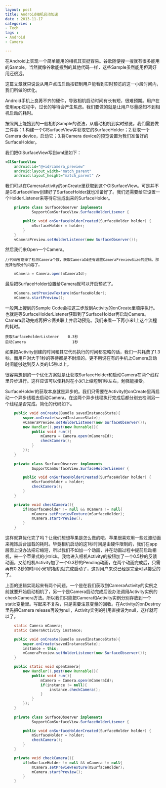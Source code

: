 ```yaml
---
layout: post
title: Android相机启动加速
date : 2013-11-17
categories : 
- Tech
tags : 
- Android
- Camera

---
```

在Android上实现一个简单能用的相机其实挺容易。谷歌随便搜一搜就有很多能用的Sample。当然就像谷歌能搜到的其他代码一样，这些Sample虽然能用但离好用还很远。

这篇文章就只说说从用户点击启动按钮到用户能看到实时预览的这一小段时间内，我们所做的优化。

<!-- more -->

Android手机上良莠不齐的硬件，导致相机启动时间有长有短，很难预期。用户在使用app过程中，过长的等待会产生焦虑。我们要做的就是让用户尽量感知不到相机启动的耗时。

按照网上能搜到的一般相机Sample的说法，从启动相机到实时预览，我们需要做三件事：1.构建一个GlSurfaceView并获取它的SurfaceHolder；2.获取一个Camera device，启动它；3.将Camera device的预览设置为我们准备好的SurfaceHolder。

我们把GlSurfaceView写到xml里如下：

``` xml
<GlSurfaceView
	android:id="@+id/camera_preview"
	android:layout_width="match_parent"
	android:layout_height="match_parent" />
```


我们可以在CameraActivity的onCreate里获取到这个GlSurfaceView。可是并不是GlSurfaceView创建好了SurfaceHolder就也准备好了。我们还需要给它设置一个HolderListener来等待它生成出来的SurfaceHolder。
``` java
	private class SurfaceObserver implements
			SupportCamSurfaceView.SurfaceHolderLisener {

		public void onSurfaceHolderCreated(SurfaceHolder holder) {
			mSurfaceHolder = holder;
		}
	}
	vCameraPreview.setHolderListener(new SurfaceObserver());
```

然后我们来Open一个Camera。
	
	//代码省略掉了检测Camera个数，获取CameraId还有设置CameraPreviewSize的逻辑。那是其他部分的内容了。
``` java
	mCamera = Camera.open(mCameraId);
```

最后把SurfaceHolder设置给Camera就可以开启预览了。

``` java	
	mCamera.setPreviewTexture(mSurfaceHolder);
	mCamera.startPreview();
```

一般网上搜到的Sample Code会把这三步放到Activity的onCreate里顺序执行。也就是等SurfaceHolderListener获取到了SurfaceHolder再启动Camera。Camera启动完成再把它俩关联上并启动预览。我们来看一下再小米1上这个流程的耗时。
	
	获取SurfaceHolderListener    0.3秒
	启动Camera                     1秒

如果把Activity创建的时间和其它代码执行的时间都忽略的话，我们一共耗费了1.3秒。而用户对大于1秒的等待都是不耐烦的。更不用说在有的手机上Camera启动时间能够达到反人类的1.5秒以上。

很容易想到的一个优化方案就是让获取SurfaceHolder和启动Camera在两个线程里异步进行。这样应该可以使耗时在小米1上缩短到1秒左右，勉强能接受。

SurfaceHolder的获取本身就是异步的。我们只需要在Activity的onCreate里再启动一个异步线程去启动Camera。在这两个异步线程执行完成后都分别去检测另一个线程是否完成。简化的代码如下。

``` java
	public void onCreate(Bundle savedInstanceState){
		super.onCreate(savedInstanceState);
		vCameraPreview.setHolderListener(new SurfaceObserver());
		new Handler().post(new Runnable(){
			public void run(){
				mCamera = Camera.open(mCameraId);
				checkCamera();
			}		
		});	
	}
	
	private class SurfaceObserver implements
			SupportCamSurfaceView.SurfaceHolderLisener {

		public void onSurfaceHolderCreated(SurfaceHolder holder) {
			mSurfaceHolder = holder;
			checkCamera();
		}
	}

	private void checkCamera(){
		if(mSurfaceHolder != null && mCamera != null{
			mCamera.setPreviewTexture(mSurfaceHolder);
			mCamera.startPreview();
		}
	}
```

这样就算优化完了吗？让我们想想苹果是怎么做的吧。苹果很喜欢用一些过渡动画来掩饰后台加载的耗时。毕竟相机启动的这1秒时间是由硬件限制的，我们在app层面上没办法把它缩短，所以我们不如加一个动画，并在动画过程中提前启动相机，来一个苹果式的小trick。我给进入相机Activity的按钮加了一个0.5秒的反馈动画，又给相机Activity加了一个0.3秒的Pending动画，在两个动画完成后，只需再有0.2秒的时间小米1的相机就完成启动了，这对用户来说已经是完全可以接受的了。

上面的逻辑实现起来有两个问题。一个是在我们获取到CameraActivity的实例之前就要开始启动相机了，另一个是Camera启动完成后没办法调用Activity实例的checkCamera方法。所以我们只能把Camera和Activity实例分别存放到一个static变量里。写起来不复杂，只是需要注意变量的回收。在Activity的onDestroy里先把Camera release再设为null，Activity实例的引用直接设为null，这样就可以了。
	
``` java
	static Camera mCamera;	
	static CameraActivity instance;	

	public void onCreate(Bundle savedInstanceState){
		super.onCreate(savedInstanceState);
		instance = this;
		vCameraPreview.setHolderListener(new SurfaceObserver());
	}

	public static void openCamera{
		new Handler().post(new Runnable(){
			public void run(){
				mCamera = Camera.open(mCameraId);
				if(instance != null){
					instance.checkCamera();
				}
			}		
		});	
	}
	
	private class SurfaceObserver implements
			SupportCamSurfaceView.SurfaceHolderLisener {

		public void onSurfaceHolderCreated(SurfaceHolder holder) {
			mSurfaceHolder = holder;
			checkCamera();
		}
	}

	private void checkCamera(){
		if(mSurfaceHolder != null && mCamera != null{
			mCamera.setPreviewTexture(mSurfaceHolder);
			mCamera.startPreview();
		}
	}
```
